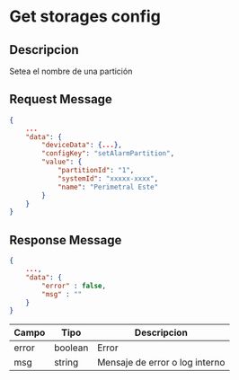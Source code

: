 # Get storages config

## Descripcion

Setea el nombre de una partición

## Request Message

```json
{
    ...
    "data": {
        "deviceData": {...},
        "configKey": "setAlarmPartition",
        "value": {
            "partitionId": "1",
            "systemId": "xxxxx-xxxx",
            "name": "Perimetral Este"
        }
    }
}
```

## Response Message

```json
{
    ...,
    "data": {
        "error" : false,
        "msg" : ""
    }
}
```

| Campo | Tipo    | Descripcion                    |
| ----- | ------- | ------------------------------ |
| error | boolean | Error                          |
| msg   | string  | Mensaje de error o log interno |
